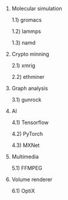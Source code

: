 
1) Molecular simulation

   1.1) gromacs

   1.2) lammps

   1.3) namd

2) Crypto minning

   2.1) xmrig

   2.2) ethminer

3) Graph analysis

   3.1) gunrock

4) AI

   4.1) Tensorflow
   
   4.2) PyTorch
   
   4.3) MXNet

5) Multimedia

   5.1) FFMPEG
   
6) Volume renderer

   6.1) OptiX 
